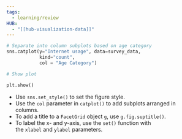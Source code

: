 ```yaml
---
tags:
  - learning/review
HUB:
  - "[[hub-visualization-data]]"
---
```


```python
# Separate into column subplots based on age category
sns.catplot(y="Internet usage", data=survey_data,
            kind="count",
            col = "Age Category")

# Show plot

plt.show()
```

- Use `sns.set_style()` to set the figure style.
- Use the `col` parameter in `catplot()` to add subplots arranged in columns.
- To add a title to a `FacetGrid` object `g`, use `g.fig.suptitle()`.
- To label the x- and y-axis, use the `set()` function with the `xlabel` and `ylabel` parameters.